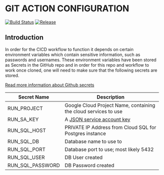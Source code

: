 # GIT ACTION CONFIGURATION
[![Build Status][git-cicd-badge]][gitworkflow]
[![Release][release-badge]][release]

[git-cicd-badge]: https://github.com/ReneBrauwers/TechTestApp/workflows/CICD/badge.svg
[gitworkflow]: https://github.com/ReneBrauwers/TechTestApp/actions?query=workflow%3ACICD
[release-badge]: http://img.shields.io/github/release/ReneBrauwers/TechTestApp/all.svg?style=flat
[release]:https://github.com/ReneBrauwers/TechTestApp/releases

## Introduction
In order for the CICD workflow to function it depends on certain environment variables which contain sensitive information, such as passwords and usernames. 
These environment variables have been stored as Secrets in the GitHub repo and in order for this repo and workflow to work once cloned, one will need to make 
sure that the following secrets are stored.

[Read more information about Github secrets](https://developer.github.com/v3/actions/secrets/)

| Secret Name  | Description | 
|---|---|
| RUN_PROJECT  | Google Cloud Project Name, containing the cloud services to use | 
|  RUN_SA_KEY |A [JSON service account key](https://cloud.google.com/iam/docs/creating-managing-service-account-keys)   | 
|  RUN_SQL_HOST| PRIVATE IP Address from Cloud SQL for Postgres instance   |
| RUN_SQL_DB  | Database name to use to  | 
|  RUN_SQL_PORT | Database port to use; most likely 5432  | 
|  RUN_SQL_USER | DB User created  |
|  RUN_SQL_PASSWORD |  DB Password created |
